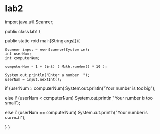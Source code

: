 # lab2

import java.util.Scanner;

public class lab1 { 
  
  public static void main(String args[]){

    Scanner input = new Scanner(System.in);
    int userNum;
    int computerNum;
    
    computerNum = 1 + (int) ( Math.random() * 10 );
    
    System.out.println("Enter a number: ");
    userNum = input.nextInt();
    
  if (userNum > computerNum)
    System.out.println("Your number is too big");
    
  else if (userNum < computerNum)
    System.out.println("Your number is too small");
    
  else if (userNum == computerNum)
    System.out.println("Your number is correct!");

    
}
}
